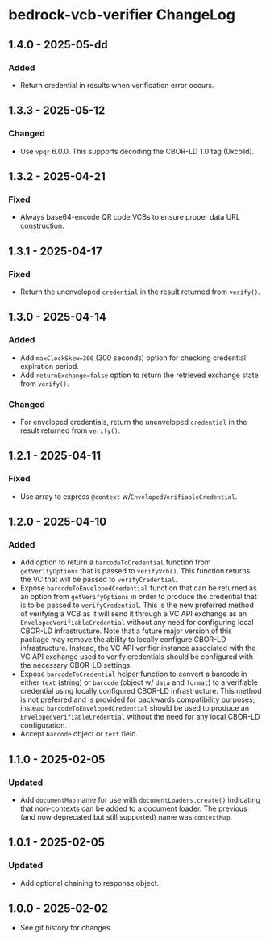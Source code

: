 # bedrock-vcb-verifier ChangeLog

## 1.4.0 - 2025-05-dd

### Added
- Return credential in results when verification error occurs.

## 1.3.3 - 2025-05-12

### Changed
- Use `vpqr` 6.0.0. This supports decoding the CBOR-LD 1.0 tag (0xcb1d).

## 1.3.2 - 2025-04-21

### Fixed
- Always base64-encode QR code VCBs to ensure proper data URL construction.

## 1.3.1 - 2025-04-17

### Fixed
- Return the unenveloped `credential` in the result returned from `verify()`.

## 1.3.0 - 2025-04-14

### Added
- Add `maxClockSkew=300` (300 seconds) option for checking credential
  expiration period.
- Add `returnExchange=false` option to return the retrieved exchange
  state from `verify()`.

### Changed
- For enveloped credentials, return the unenveloped `credential` in the
  result returned from `verify()`.

## 1.2.1 - 2025-04-11

### Fixed
- Use array to express `@context` w/`EnvelopedVerifiableCredential`.

## 1.2.0 - 2025-04-10

### Added
- Add option to return a `barcodeToCredential` function from
  `getVerifyOptions` that is passed to `verifyVcb()`. This function returns
  the VC that will be passed to `verifyCredential`.
- Expose `barcodeToEnvelopedCredential` function that can be returned as an
  option from `getVerifyOptions` in order to produce the credential that is
  to be passed to `verifyCredential`. This is the new preferred method of
  verifying a VCB as it will send it through a VC API exchange as an
  `EnvelopedVerifiableCredential` without any need for configuring local
  CBOR-LD infrastructure. Note that a future major version of this package may
  remove the ability to locally configure CBOR-LD infrastructure. Instead,
  the VC API verifier instance associated with the VC API exchange used to
  verify credentials should be configured with the necessary CBOR-LD settings.
- Expose `barcodeToCredential` helper function to convert a barcode in
  either `text` (string) or `barcode` (object w/ `data` and `format`) to
  a verifiable credential using locally configured CBOR-LD infrastructure. This
  method is not preferred and is provided for backwards compatibility purposes;
  instead `barcodeToEnvelopedCredential` should be used to produce an
  `EnvelopedVerifiableCredential` without the need for any local CBOR-LD
  configuration.
- Accept `barcode` object or `text` field.

## 1.1.0 - 2025-02-05

### Updated
- Add `documentMap` name for use with `documentLoaders.create()` indicating
  that non-contexts can be added to a document loader. The previous (and
  now deprecated but still supported) name was `contextMap`.

## 1.0.1 - 2025-02-05

### Updated
- Add optional chaining to response object.

## 1.0.0 - 2025-02-02

- See git history for changes.
